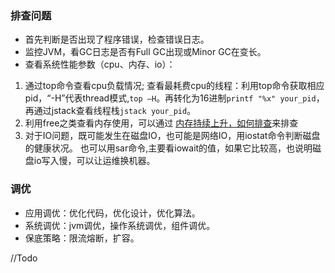 ### 排查问题
* 首先判断是否出现了程序错误，检查错误日志。
* 监控JVM，看GC日志是否有Full GC出现或Minor GC在变长。
* 查看系统性能参数（cpu、内存、io）：  
1. 通过top命令查看cpu负载情况; 查看最耗费cpu的线程：利用top命令获取相应pid，“-H”代表thread模式,`top –H`。再转化为16进制`printf "%x" your_pid`，
再通过jstack查看线程栈`jstack your_pid`。
2. 利用free之类查看内存使用，可以通过 [内存持续上升，如何排查](https://github.com/islongfei/Blog/blob/master/business-skills/%E5%86%85%E5%AD%98%E6%8C%81%E7%BB%AD%E4%B8%8A%E5%8D%87%EF%BC%8C%E5%A6%82%E4%BD%95%E6%8E%92%E6%9F%A5.md)来排查
3. 对于IO问题，既可能发生在磁盘IO，也可能是网络IO，用iostat命令判断磁盘的健康状况。
也可以用sar命令,主要看iowait的值，如果它比较高，也说明磁盘io写入慢，可以让运维换机器。

### 调优
* 应用调优：优化代码，优化设计，优化算法。
* 系统调优：jvm调优，操作系统调优，组件调优。
* 保底策略：限流熔断，扩容。

//Todo
